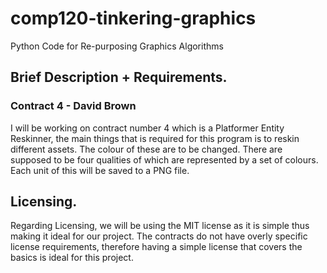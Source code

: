 # comp120-tinkering-graphics
Python Code for Re-purposing Graphics Algorithms

## Brief Description + Requirements.
### Contract 4 - David Brown 
I will be working on contract number 4 which is a Platformer Entity Reskinner, the main things that is required
for this program is to reskin different assets. The colour of these are to be changed. There are supposed to be four
qualities of which are represented by a set of colours. Each unit of this will be saved to a PNG file.

## Licensing.
Regarding Licensing, we will be using the MIT license as it is simple thus making it ideal for our project. The contracts
do not have overly specific license requirements, therefore having a simple license that covers the basics is ideal for
this project.
